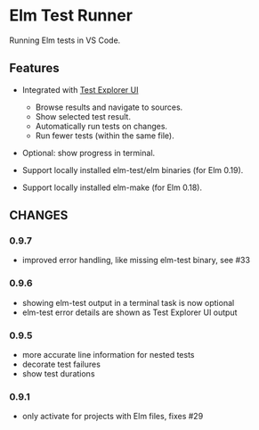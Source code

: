# Elm Test Runner 

Running Elm tests in VS Code.

## Features

- Integrated with [Test Explorer UI](https://marketplace.visualstudio.com/items?itemName=hbenl.vscode-test-explorer)
  - Browse results and navigate to sources.
  - Show selected test result.
  - Automatically run tests on changes.
  - Run fewer tests (within the same file).

- Optional: show progress in terminal.
- Support locally installed elm-test/elm binaries (for Elm 0.19).
- Support locally installed elm-make (for Elm 0.18).

## CHANGES

### 0.9.7
- improved error handling, like missing elm-test binary, see #33

### 0.9.6
- showing elm-test output in a terminal task is now optional
- elm-test error details are shown as Test Explorer UI output

### 0.9.5
- more accurate line information for nested tests
- decorate test failures
- show test durations

### 0.9.1
- only activate for projects with Elm files, fixes #29

